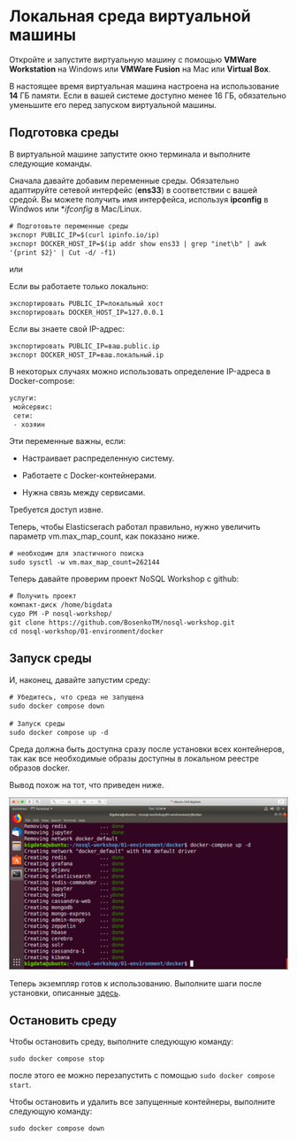 # Локальная среда виртуальной машины

Откройте и запустите виртуальную машину с помощью **VMWare Workstation** на Windows или **VMWare Fusion** на Mac или **Virtual Box**.

В настоящее время виртуальная машина настроена на использование **14** ГБ памяти. Если в вашей системе доступно менее 16 ГБ, обязательно уменьшите его перед запуском виртуальной машины.

## Подготовка среды

В виртуальной машине запустите окно терминала и выполните следующие команды.

Сначала давайте добавим переменные среды. Обязательно адаптируйте сетевой интерфейс (**ens33**) в соответствии с вашей средой. Вы можете получить имя интерфейса, используя **ipconfig** в Windwos или **ifconfig* в Mac/Linux.

```
# Подготовьте переменные среды
экспорт PUBLIC_IP=$(curl ipinfo.io/ip)
экспорт DOCKER_HOST_IP=$(ip addr show ens33 | grep "inet\b" | awk '{print $2}' | Cut -d/ -f1)
```

или

Если вы работаете только локально:

```
экспортировать PUBLIC_IP=локальный хост
экспортировать DOCKER_HOST_IP=127.0.0.1
```

Если вы знаете свой IP-адрес:

```
экспортировать PUBLIC_IP=ваш.public.ip
экспорт DOCKER_HOST_IP=ваш.локальный.ip

```

В некоторых случаях можно использовать определение IP-адреса в Docker-compose:

```
услуги:
 мойсервис:
 сети:
 - хозяин
```

Эти переменные важны, если:

- Настраивает распределенную систему.

- Работаете с Docker-контейнерами.

- Нужна связь между сервисами.

Требуется доступ извне.



Теперь, чтобы Elasticserach работал правильно, нужно увеличить параметр vm.max_map_count, как показано ниже.

```
# необходим для эластичного поиска
sudo sysctl -w vm.max_map_count=262144
```

Теперь давайте проверим проект NoSQL Workshop с github:

```
# Получить проект
компакт-диск /home/bigdata
судо РМ -Р nosql-workshop/
git clone https://github.com/BosenkoTM/nosql-workshop.git
cd nosql-workshop/01-environment/docker
```

## Запуск среды

И, наконец, давайте запустим среду:

```
# Убедитесь, что среда не запущена
sudo docker compose down

# Запуск среды
sudo docker compose up -d
```

Среда должна быть доступна сразу после установки всех контейнеров, так как все необходимые образы доступны в локальном реестре образов docker.

Вывод похож на тот, что приведен ниже.

![Alt ​​Image Text](./images/start-env-docker.png "StartDocker")

Теперь  экземпляр готов к использованию. Выполните шаги после установки, описанные [здесь](README.md).

## Остановить среду

Чтобы остановить среду, выполните следующую команду:

```
sudo docker compose stop
```

после этого ее можно перезапустить с помощью `sudo docker compose start`.

Чтобы остановить и удалить все запущенные контейнеры, выполните следующую команду:

```
sudo docker compose down
```
